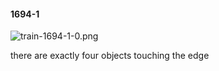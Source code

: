 #### 1694-1
![train-1694-1-0.png](https://github.com/lil-lab/nlvr/raw/master/nlvr/train/images/9/train-1694-1-0.png "train-1694-1-0.png")

there are exactly four objects touching the edge